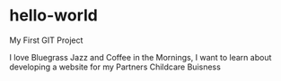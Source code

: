 # hello-world
My First GIT Project

I love Bluegrass Jazz and Coffee in the Mornings, I want to learn about developing a website for my Partners Childcare Buisness
